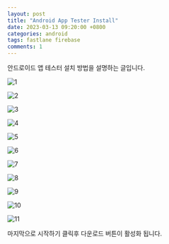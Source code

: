```yaml
---
layout: post
title: "Android App Tester Install"
date: 2023-03-13 09:20:00 +0800
categories: android
tags: fastlane firebase
comments: 1
---
```


안드로이드 앱 테스터 설치 방법을 설명하는 글입니다.


![1](/assets/images/app_tester/1.jpg)


![2](/assets/images/app_tester/2.jpg)


![3](/assets/images/app_tester/3.jpg)


![4](/assets/images/app_tester/4.jpg)


![5](/assets/images/app_tester/5.jpg)


![6](/assets/images/app_tester/6.jpg)


![7](/assets/images/app_tester/7.jpg)


![8](/assets/images/app_tester/8.jpg)


![9](/assets/images/app_tester/9.jpg)


![10](/assets/images/app_tester/10.jpg)


![11](/assets/images/app_tester/11.jpg)


마지막으로 시작하기 클릭후 다운로드 버튼이 활성화 됩니다.